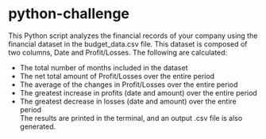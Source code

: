 # python-challenge
This Python script  analyzes the financial records of your company using the financial dataset in the budget_data.csv file. This dataset is composed of two columns, Date and Profit/Losses. The following are calculated:
* The total number of months included in the dataset
* The net total amount of Profit/Losses over the entire period
* The average of the changes in Profit/Losses over the entire period
* The greatest increase in profits (date and amount) over the entire period
* The greatest decrease in losses (date and amount) over the entire period <br>
The results are printed in the terminal, and an output .csv file is also generated.
